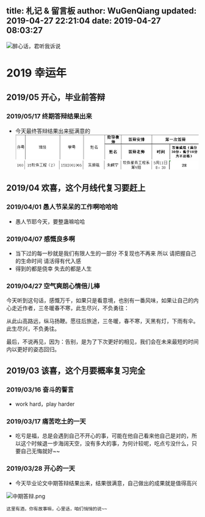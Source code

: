 title: 札记 & 留言板
author: WuGenQiang
updated: 2019-04-27 22:21:04
date: 2019-04-27 08:03:27
---
![醉心话，君听我诉说](https://raw.githubusercontent.com/wugenqiang/picGo/master/pictures/025.jpg)

# 2019 幸运年
## 2019/05 开心，毕业前答辩
### 2019/05/17 终期答辩结果出来
* 今天最终答辩结果出来挺满意的
![](https://raw.githubusercontent.com/wugenqiang/PictureBed/master/pictures/20190522-02.jpg)
![](https://raw.githubusercontent.com/wugenqiang/PictureBed/master/pictures/20190522-01.jpg)
## 2019/04 欢喜，这个月线代复习要赶上

### 2019/04/01 愚人节呆呆的工作啊哈哈哈

* 愚人节耶今天，要整蛊嘛哈哈

### 2019/04/07 感慨良多啊

* 当下过的每一秒就是我们有限人生的一部分 不复现也不再来 所以 请把握自己的生命时间 请活得有代入感
* 得到的都是侥幸 失去的都是人生

### 2019/04/27 空气爽朗心情倍儿棒

今天听到这句话，感慨万千，如果只是看意境，也别有一番风味，如果让自己的内心走近作者，三冬暖春不寒，此生尽兴，不负勇往：

从此山高路远，纵马扬鞭。愿往后旅途，三冬暖，春不寒，天黑有灯，下雨有伞。此生尽兴，不负勇往。

最后，不说再见，因为：告别，是为了下次更好的相见，我们会在未来最短的时间内以更好的姿态回归。

## 2019/03 该喜，这个月要概率复习完全

### 2019/03/16 奋斗的誓言

* work hard，play harder

### 2019/03/17 痛苦吃土的一天

* 吃亏是福，总是会遇到自己不开心的事，可能在他自己看来他自己是对的，所以这个时候退一步海阔天空，没有多大的事，为何计较呢，吃点亏没什么，只要自己无悔就好~~

### 2019/03/28 开心的一天

* 今天毕业论文中期答辩结果出来，结果很满意，自己做出的成果就是值得高兴

![中期答辩.png](https://i.loli.net/2019/03/28/5c9c6a5631609.png)

    这里有酒，你有故事嘛，心里话，咱们悄悄的说~~